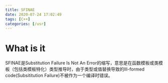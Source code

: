 ```yaml
---
title: SFINAE
date: 2020-07-24 17:02:49
tags: [C++]
categories: [/usr]
---
```


# What is it

SFINAE是Substitution Failure Is Not An Error的缩写，意思是在函数模板或类模板（包括类模板特化）类型推导时，由于类型或值替换导致的Ill-formed code(Subsititution Failure)不被作为一个编译时错误。

<!--more-->

